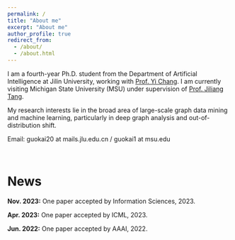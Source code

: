 ```yaml
---
permalink: /
title: "About me"
excerpt: "About me"
author_profile: true
redirect_from: 
  - /about/
  - /about.html
---
```


I am a fourth-year Ph.D. student from the Department of Artificial Intelligence at Jilin University, 
working with [Prof. Yi Chang](http://www.yichang-cs.com/). I am currently visiting Michigan State University (MSU) under supervision of [Prof. Jiliang Tang](https://www.cse.msu.edu/~tangjili/). 


My research interests lie in the broad area of large-scale graph data mining and machine learning, 
particularly in deep graph analysis and out-of-distribution shift.

Email: guokai20 at mails.jlu.edu.cn / guokai1 at msu.edu 


<br />

News
=====
**Nov. 2023:**  One paper accepted by Information Sciences, 2023.

**Apr. 2023:**  One paper accepted by ICML, 2023.

**Jun. 2022:**  One paper accepted by AAAI, 2022.

